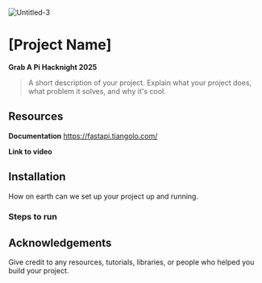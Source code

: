 ![Untitled-3](https://github.com/user-attachments/assets/f8416d90-40a6-4cfc-81e4-bca2ccf36202)
# **[Project Name]**


**Grab A Pi Hacknight 2025**

> A short description of your project. Explain what your project does, what problem it solves, and why it's cool.

## **Resources**
**Documentation**
https://fastapi.tiangolo.com/

**Link to video**


## **Installation**

How on earth can we set up your project up and running.

### **Steps to run**  

## **Acknowledgements**

Give credit to any resources, tutorials, libraries, or people who helped you build your project.

